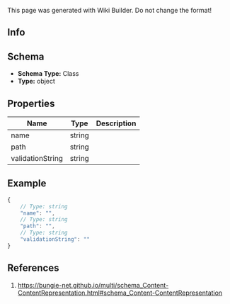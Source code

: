 <span class="wiki-builder">This page was generated with Wiki Builder. Do not change the format!</span>

## Info

## Schema
* **Schema Type:** Class
* **Type:** object

## Properties
Name | Type | Description
---- | ---- | -----------
name | string | 
path | string | 
validationString | string | 

## Example
```javascript
{
    // Type: string
    "name": "",
    // Type: string
    "path": "",
    // Type: string
    "validationString": ""
}

```

## References
1. https://bungie-net.github.io/multi/schema_Content-ContentRepresentation.html#schema_Content-ContentRepresentation
